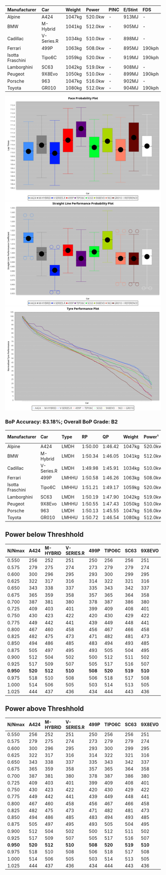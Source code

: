 | Manufacturer     | Car        | Weight | Power   | PINC    | E/Stint | FDS     |
|:-|:-|:-|:-|:-|:-|:-|
| Alpine           | A424       | 1047kg | 520.0kw |    -    | 913MJ   |    -    |
| BMW              | M-Hybrid   | 1041kg | 512.0kw |    -    | 905MJ   |    -    |
| Cadillac         | V-Series.R | 1034kg | 510.0kw |    -    | 898MJ   |    -    |
| Ferrari          | 499P       | 1063kg | 508.0kw |    -    | 895MJ   | 190kph  |
| Isotta Fraschini | Tipo6C     | 1059kg | 520.0kw |    -    | 919MJ   | 190kph  |
| Lamborghini      | SC63       | 1042kg | 519.0kw |    -    | 908MJ   |    -    |
| Peugeot          | 9X8Evo     | 1050kg | 510.0kw |    -    | 899MJ   | 190kph  |
| Porsche          | 963        | 1047kg | 516.0kw |    -    | 902MJ   |    -    |
| Toyota           | GR010      | 1080kg | 512.0kw |    -    | 904MJ   | 190kph  |

![PACECHART](./IMG/CUSTOM.png)
![STRAIGHTLINEPERFORMANCECHART](./IMG/CUSTOM_sp.png)
![TYREPERFORMANCECHART](./IMG/CUSTOM_tw.png)

### BoP Accuracy: 83.18%; Overall BoP Grade: B2
| Manufacturer     | Car        | Type  | RP      | QP      | Weight | Power¹  | Threshhold | PINC    | Power²   | E/Stint | AVG Vmax  | FDS     | RDLC | L/Stint | BOP-Grade | Model Accuracy | Model Points | Match%  | SimDiff |
|:-|:-|:-|:-|:-|:-|:-|:-|:-|:-|:-|:-|:-|:-|:-|:-|:-|:-|:-|:-|
| Alpine           | A424       | LMDH  | 1:50.00 | 1:46.42 | 1047kg | 520.0kw | 210.0kph   |    -    | 520.00kw |  913MJ  | 294.16kph |    -    | 1.01 | 33      | -B2       | 100.00%        | 635          | 80.92%  | #       |
| BMW              | M-Hybrid   | LMDH  | 1:50.34 | 1:46.05 | 1041kg | 512.0kw | 210.0kph   |    -    | 512.00kw |  905MJ  | 291.13kph |    -    | 1.01 | 33      | ~A1       | 100.00%        | 1696         | 96.98%  | #       |
| Cadillac         | V-Series.R | LMDH  | 1:49.98 | 1:45.91 | 1034kg | 510.0kw | 210.0kph   |    -    | 510.00kw |  898MJ  | 287.59kph |    -    | 1.03 | 33      | -B1       | 88.64%         | 2076         | 86.96%  | #       |
| Ferrari          | 499P       | LMHHU | 1:50.58 | 1:46.26 | 1063kg | 508.0kw | 210.0kph   |    -    | 508.00kw |  895MJ  | 289.97kph | 190kph  | 1.03 | 33      | ~A1       | 91.94%         | 2476         | 100.00% | #       |
| Isotta Fraschini | Tipo6C     | LMHHU | 1:51.21 | 1:49.17 | 1059kg | 520.0kw | 210.0kph   |    -    | 520.00kw |  919MJ  | 290.44kph | 190kph  | 1.04 | 33      | +Ω1       | 100.00%        | 66           | 19.96%  | #       |
| Lamborghini      | SC63       | LMDH  | 1:50.19 | 1:47.90 | 1042kg | 519.0kw | 210.0kph   |    -    | 519.00kw |  908MJ  | 292.19kph |    -    | 1.03 | 33      | -B1       | 100.00%        | 504          | 88.35%  | #       |
| Peugeot          | 9X8Evo     | LMHHU | 1:50.55 | 1:47.43 | 1050kg | 510.0kw | 210.0kph   |    -    | 510.00kw |  899MJ  | 292.75kph | 190kph  | 1.00 | 33      | +B2       | 100.00%        | 249          | 81.18%  | #       |
| Porsche          | 963        | LMDH  | 1:50.13 | 1:45.55 | 1047kg | 516.0kw | 210.0kph   |    -    | 516.00kw |  902MJ  | 290.15kph |    -    | 1.01 | 33      | -A2       | 90.40%         | 5633         | 94.28%  | #       |
| Toyota           | GR010      | LMHHU | 1:50.72 | 1:46.54 | 1080kg | 512.0kw | 210.0kph   |    -    | 512.00kw |  904MJ  | 288.04kph | 190kph  | 1.00 | 33      | ~A1       | 90.11%         | 3235         | 100.00% | #       |

## Power below Threshhold
| N/Nmax    | A424    | M-HYBRID | V-SERIES.R | 499P    | TIPO6C  | SC63    | 9X8EVO  | 963     | GR010   |
|:-|:-|:-|:-|:-|:-|:-|:-|:-|:-|
|  0.550    |  256    |  252     |  251       |  250    |  256    |  256    |  251    |  254    |  252    |
|  0.575    |  279    |  275     |  274       |  273    |  279    |  279    |  274    |  277    |  275    |
|  0.600    |  300    |  296     |  295       |  293    |  300    |  299    |  295    |  298    |  296    |
|  0.625    |  322    |  317     |  316       |  314    |  322    |  321    |  316    |  319    |  317    |
|  0.650    |  343    |  338     |  337       |  335    |  343    |  342    |  337    |  340    |  338    |
|  0.675    |  365    |  359     |  358       |  357    |  365    |  364    |  358    |  362    |  359    |
|  0.700    |  387    |  381     |  380       |  378    |  387    |  386    |  380    |  384    |  381    |
|  0.725    |  409    |  403     |  401       |  399    |  409    |  408    |  401    |  406    |  403    |
|  0.750    |  430    |  423     |  422       |  420    |  430    |  429    |  422    |  427    |  423    |
|  0.775    |  449    |  442     |  441       |  439    |  449    |  448    |  441    |  446    |  442    |
|  0.800    |  467    |  460     |  458       |  456    |  467    |  466    |  458    |  463    |  460    |
|  0.825    |  482    |  475     |  473       |  471    |  482    |  481    |  473    |  478    |  475    |
|  0.850    |  494    |  486     |  485       |  483    |  494    |  493    |  485    |  490    |  486    |
|  0.875    |  505    |  497     |  495       |  493    |  505    |  504    |  495    |  501    |  497    |
|  0.900    |  512    |  504     |  502       |  500    |  512    |  511    |  502    |  508    |  504    |
|  0.925    |  517    |  509     |  507       |  505    |  517    |  516    |  507    |  513    |  509    |
| **0.950** | **520** | **512**  | **510**    | **508** | **520** | **519** | **510** | **516** | **512** |
|  0.975    |  518    |  510     |  508       |  506    |  518    |  517    |  508    |  514    |  510    |
|  1.000    |  514    |  506     |  505       |  503    |  514    |  513    |  505    |  510    |  506    |
|  1.025    |  444    |  437     |  436       |  434    |  444    |  443    |  436    |  441    |  437    |

## Power above Threshhold
| N/Nmax    | A424    | M-HYBRID | V-SERIES.R | 499P    | TIPO6C  | SC63    | 9X8EVO  | 963     | GR010   |
|:-|:-|:-|:-|:-|:-|:-|:-|:-|:-|
|  0.550    |  256    |  252     |  251       |  250    |  256    |  256    |  251    |  254    |  252    |
|  0.575    |  279    |  275     |  274       |  273    |  279    |  279    |  274    |  277    |  275    |
|  0.600    |  300    |  296     |  295       |  293    |  300    |  299    |  295    |  298    |  296    |
|  0.625    |  322    |  317     |  316       |  314    |  322    |  321    |  316    |  319    |  317    |
|  0.650    |  343    |  338     |  337       |  335    |  343    |  342    |  337    |  340    |  338    |
|  0.675    |  365    |  359     |  358       |  357    |  365    |  364    |  358    |  362    |  359    |
|  0.700    |  387    |  381     |  380       |  378    |  387    |  386    |  380    |  384    |  381    |
|  0.725    |  409    |  403     |  401       |  399    |  409    |  408    |  401    |  406    |  403    |
|  0.750    |  430    |  423     |  422       |  420    |  430    |  429    |  422    |  427    |  423    |
|  0.775    |  449    |  442     |  441       |  439    |  449    |  448    |  441    |  446    |  442    |
|  0.800    |  467    |  460     |  458       |  456    |  467    |  466    |  458    |  463    |  460    |
|  0.825    |  482    |  475     |  473       |  471    |  482    |  481    |  473    |  478    |  475    |
|  0.850    |  494    |  486     |  485       |  483    |  494    |  493    |  485    |  490    |  486    |
|  0.875    |  505    |  497     |  495       |  493    |  505    |  504    |  495    |  501    |  497    |
|  0.900    |  512    |  504     |  502       |  500    |  512    |  511    |  502    |  508    |  504    |
|  0.925    |  517    |  509     |  507       |  505    |  517    |  516    |  507    |  513    |  509    |
| **0.950** | **520** | **512**  | **510**    | **508** | **520** | **519** | **510** | **516** | **512** |
|  0.975    |  518    |  510     |  508       |  506    |  518    |  517    |  508    |  514    |  510    |
|  1.000    |  514    |  506     |  505       |  503    |  514    |  513    |  505    |  510    |  506    |
|  1.025    |  444    |  437     |  436       |  434    |  444    |  443    |  436    |  441    |  437    |
